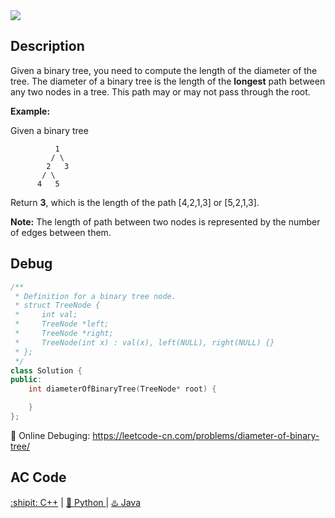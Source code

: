<img src="https://img.shields.io/static/v1.svg?style=for-the-badge&label=difficulty&message=easy&color=green"/>

## Description

Given a binary tree, you need to compute the length of the diameter of the tree. The diameter of a binary tree is the length of the <strong>longest</strong> path between any two nodes in a tree. This path may or may not pass through the root.

<strong>Example:</strong>

Given a binary tree
```
          1
         / \
        2   3
       / \     
      4   5    
```
Return <strong>3</strong>, which is the length of the path [4,2,1,3] or [5,2,1,3].

<strong>Note:</strong> The length of path between two nodes is represented by the number of edges between them.



## Debug
```cpp
/**
 * Definition for a binary tree node.
 * struct TreeNode {
 *     int val;
 *     TreeNode *left;
 *     TreeNode *right;
 *     TreeNode(int x) : val(x), left(NULL), right(NULL) {}
 * };
 */
class Solution {
public:
    int diameterOfBinaryTree(TreeNode* root) {

    }
};
```

🐛 Online Debuging: https://leetcode-cn.com/problems/diameter-of-binary-tree/

## AC Code
<div>
  <a href="https://github.com/Charmve/LeetCode4FLAG/tree/main/543.%20Diameter%20of%20Binary%20Tree/543_diameter-of-binary-tree.cpp">:shipit: C++</a> | 
  <a href="https://github.com/Charmve/LeetCode4FLAG/tree/main/543.%20Diameter%20of%20Binary%20Tree/543_diameter-of-binary-tree.py">🐍 Python </a> | 
  <a href="https://github.com/Charmve/LeetCode4FLAG/tree/main/543.%20Diameter%20of%20Binary%20Tree/544_diameter-of-binary-tree.java">♨️ Java </a>
</div>
